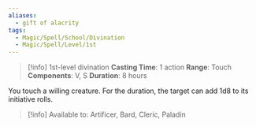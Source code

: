 ```yaml
---
aliases:
  - gift of alacrity
tags:
  - Magic/Spell/School/Divination
  - Magic/Spell/Level/1st
---
```

>[!info]
>1st-level divination
>**Casting Time**: 1 action
>**Range**: Touch
>**Components**: V, S
>**Duration**: 8 hours

You touch a willing creature. For the duration, the target can add 1d8 to its initiative rolls.<br>
>[!info] Available to:
>Artificer, Bard, Cleric, Paladin